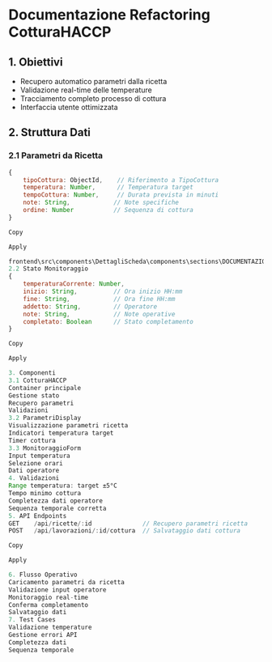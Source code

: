 # Documentazione Refactoring CotturaHACCP

## 1. Obiettivi
- Recupero automatico parametri dalla ricetta
- Validazione real-time delle temperature
- Tracciamento completo processo di cottura
- Interfaccia utente ottimizzata

## 2. Struttura Dati
### 2.1 Parametri da Ricetta
```javascript
{
    tipoCottura: ObjectId,    // Riferimento a TipoCottura
    temperatura: Number,      // Temperatura target
    tempoCottura: Number,     // Durata prevista in minuti
    note: String,            // Note specifiche
    ordine: Number           // Sequenza di cottura
}

Copy

Apply

frontend\src\components\DettagliScheda\components\sections\DOCUMENTAZIONE_COTTURA.md
2.2 Stato Monitoraggio
{
    temperaturaCorrente: Number,
    inizio: String,          // Ora inizio HH:mm
    fine: String,            // Ora fine HH:mm
    addetto: String,         // Operatore
    note: String,            // Note operative
    completato: Boolean      // Stato completamento
}

Copy

Apply

3. Componenti
3.1 CotturaHACCP
Container principale
Gestione stato
Recupero parametri
Validazioni
3.2 ParametriDisplay
Visualizzazione parametri ricetta
Indicatori temperatura target
Timer cottura
3.3 MonitoraggioForm
Input temperatura
Selezione orari
Dati operatore
4. Validazioni
Range temperatura: target ±5°C
Tempo minimo cottura
Completezza dati operatore
Sequenza temporale corretta
5. API Endpoints
GET    /api/ricette/:id              // Recupero parametri ricetta
POST   /api/lavorazioni/:id/cottura  // Salvataggio dati cottura

Copy

Apply

6. Flusso Operativo
Caricamento parametri da ricetta
Validazione input operatore
Monitoraggio real-time
Conferma completamento
Salvataggio dati
7. Test Cases
Validazione temperature
Gestione errori API
Completezza dati
Sequenza temporale